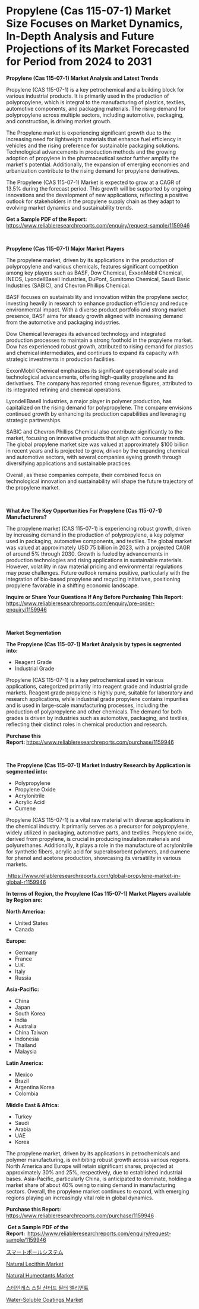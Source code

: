 <p><h1>Propylene (Cas 115-07-1) Market Size Focuses on Market Dynamics, In-Depth Analysis and Future Projections of its Market Forecasted for Period from 2024 to 2031</h1></p><p><strong>Propylene (Cas 115-07-1) Market Analysis and Latest Trends</strong></p>
<p><p>Propylene (CAS 115-07-1) is a key petrochemical and a building block for various industrial products. It is primarily used in the production of polypropylene, which is integral to the manufacturing of plastics, textiles, automotive components, and packaging materials. The rising demand for polypropylene across multiple sectors, including automotive, packaging, and construction, is driving market growth.</p><p>The Propylene market is experiencing significant growth due to the increasing need for lightweight materials that enhance fuel efficiency in vehicles and the rising preference for sustainable packaging solutions. Technological advancements in production methods and the growing adoption of propylene in the pharmaceutical sector further amplify the market's potential. Additionally, the expansion of emerging economies and urbanization contribute to the rising demand for propylene derivatives.</p><p>The Propylene (CAS 115-07-1) Market is expected to grow at a CAGR of 13.5% during the forecast period. This growth will be supported by ongoing innovations and the development of new applications, reflecting a positive outlook for stakeholders in the propylene supply chain as they adapt to evolving market dynamics and sustainability trends.</p></p>
<p><strong>Get a Sample PDF of the Report:&nbsp;</strong> <a href="https://www.reliableresearchreports.com/enquiry/request-sample/1159946">https://www.reliableresearchreports.com/enquiry/request-sample/1159946</a></p>
<p>&nbsp;</p>
<p><strong>Propylene (Cas 115-07-1) Major Market Players</strong></p>
<p><p>The propylene market, driven by its applications in the production of polypropylene and various chemicals, features significant competition among key players such as BASF, Dow Chemical, ExxonMobil Chemical, INEOS, LyondellBasell Industries, DuPont, Sumitomo Chemical, Saudi Basic Industries (SABIC), and Chevron Phillips Chemical. </p><p>BASF focuses on sustainability and innovation within the propylene sector, investing heavily in research to enhance production efficiency and reduce environmental impact. With a diverse product portfolio and strong market presence, BASF aims for steady growth aligned with increasing demand from the automotive and packaging industries.</p><p>Dow Chemical leverages its advanced technology and integrated production processes to maintain a strong foothold in the propylene market. Dow has experienced robust growth, attributed to rising demand for plastics and chemical intermediates, and continues to expand its capacity with strategic investments in production facilities.</p><p>ExxonMobil Chemical emphasizes its significant operational scale and technological advancements, offering high-quality propylene and its derivatives. The company has reported strong revenue figures, attributed to its integrated refining and chemical operations.</p><p>LyondellBasell Industries, a major player in polymer production, has capitalized on the rising demand for polypropylene. The company envisions continued growth by enhancing its production capabilities and leveraging strategic partnerships.</p><p>SABIC and Chevron Phillips Chemical also contribute significantly to the market, focusing on innovative products that align with consumer trends. The global propylene market size was valued at approximately $100 billion in recent years and is projected to grow, driven by the expanding chemical and automotive sectors, with several companies eyeing growth through diversifying applications and sustainable practices.</p><p>Overall, as these companies compete, their combined focus on technological innovation and sustainability will shape the future trajectory of the propylene market.</p></p>
<p>&nbsp;</p>
<p><strong>What Are The Key Opportunities For Propylene (Cas 115-07-1) Manufacturers?</strong></p>
<p><p>The propylene market (CAS 115-07-1) is experiencing robust growth, driven by increasing demand in the production of polypropylene, a key polymer used in packaging, automotive components, and textiles. The global market was valued at approximately USD 75 billion in 2023, with a projected CAGR of around 5% through 2030. Growth is fueled by advancements in production technologies and rising applications in sustainable materials. However, volatility in raw material pricing and environmental regulations may pose challenges. Future outlook remains positive, particularly with the integration of bio-based propylene and recycling initiatives, positioning propylene favorable in a shifting economic landscape.</p></p>
<p><strong>Inquire or Share Your Questions If Any Before Purchasing This Report:</strong> <a href="https://www.reliableresearchreports.com/enquiry/pre-order-enquiry/1159946">https://www.reliableresearchreports.com/enquiry/pre-order-enquiry/1159946</a></p>
<p>&nbsp;</p>
<p><strong>Market Segmentation</strong></p>
<p><strong>The Propylene (Cas 115-07-1) Market Analysis by types is segmented into:</strong></p>
<p><ul><li>Reagent Grade</li><li>Industrial Grade</li></ul></p>
<p><p>Propylene (CAS 115-07-1) is a key petrochemical used in various applications, categorized primarily into reagent grade and industrial grade markets. Reagent grade propylene is highly pure, suitable for laboratory and research applications, while industrial grade propylene contains impurities and is used in large-scale manufacturing processes, including the production of polypropylene and other chemicals. The demand for both grades is driven by industries such as automotive, packaging, and textiles, reflecting their distinct roles in chemical production and research.</p></p>
<p><strong>Purchase this Report:&nbsp;</strong><a href="https://www.reliableresearchreports.com/purchase/1159946">https://www.reliableresearchreports.com/purchase/1159946</a></p>
<p>&nbsp;</p>
<p><strong>The Propylene (Cas 115-07-1) Market Industry Research by Application is segmented into:</strong></p>
<p><ul><li>Polypropylene</li><li>Propylene Oxide</li><li>Acrylonitrile</li><li>Acrylic Acid</li><li>Cumene</li></ul></p>
<p><p>Propylene (CAS 115-07-1) is a vital raw material with diverse applications in the chemical industry. It primarily serves as a precursor for polypropylene, widely utilized in packaging, automotive parts, and textiles. Propylene oxide, derived from propylene, is crucial in producing insulation materials and polyurethanes. Additionally, it plays a role in the manufacture of acrylonitrile for synthetic fibers, acrylic acid for superabsorbent polymers, and cumene for phenol and acetone production, showcasing its versatility in various markets.</p></p>
<p><a href="https://www.reliableresearchreports.com/global-propylene-market-in-global-r1159946">&nbsp;https://www.reliableresearchreports.com/global-propylene-market-in-global-r1159946</a></p>
<p><strong>In terms of Region, the Propylene (Cas 115-07-1) Market Players available by Region are:</strong></p>
<p>
    <p> <strong> North America: </strong>
        <ul>
            <li>United States</li>
            <li>Canada</li>
        </ul>
        </p> 
    <p> <strong> Europe: </strong>
        <ul>
            <li>Germany</li>
            <li>France</li>
            <li>U.K.</li>
            <li>Italy</li>
            <li>Russia</li>
        </ul>
        </p> 
    <p> <strong> Asia-Pacific: </strong>
        <ul>
            <li>China</li>
            <li>Japan</li>
            <li>South Korea</li>
            <li>India</li>
            <li>Australia</li>
            <li>China Taiwan</li>
            <li>Indonesia</li>
            <li>Thailand</li>
            <li>Malaysia</li>
        </ul>
        </p> 
    <p> <strong> Latin America: </strong>
        <ul>
            <li>Mexico</li>
            <li>Brazil</li>
            <li>Argentina Korea</li>
            <li>Colombia</li>
        </ul>
        </p> 
    <p> <strong> Middle East & Africa: </strong>
        <ul>
            <li>Turkey</li>
            <li>Saudi</li>
            <li>Arabia</li>
            <li>UAE</li>
            <li>Korea</li>
        </ul>
    </p>
    </p>
<p><p>The propylene market, driven by its applications in petrochemicals and polymer manufacturing, is exhibiting robust growth across various regions. North America and Europe will retain significant shares, projected at approximately 30% and 25%, respectively, due to established industrial bases. Asia-Pacific, particularly China, is anticipated to dominate, holding a market share of about 40% owing to rising demand in manufacturing sectors. Overall, the propylene market continues to expand, with emerging regions playing an increasingly vital role in global dynamics.</p></p>
<p><strong>Purchase this Report: </strong><a href="https://www.reliableresearchreports.com/purchase/1159946">https://www.reliableresearchreports.com/purchase/1159946</a></p>
<p>&nbsp;<strong>Get a Sample PDF of the Report:&nbsp;&nbsp;</strong><a href="https://www.reliableresearchreports.com/enquiry/request-sample/1159946">https://www.reliableresearchreports.com/enquiry/request-sample/1159946</a></p>
<p><strong></strong></p>
<p><p><a href="https://medium.com/@aviscarter68/%E3%82%B9%E3%83%9E%E3%83%BC%E3%83%88%E3%83%9D%E3%83%BC%E3%83%AB%E3%82%B7%E3%82%B9%E3%83%86%E3%83%A0%E5%B8%82%E5%A0%B4%E3%81%AE%E6%B7%B1%E5%A0%80%E3%82%8A-%E3%81%9D%E3%81%AE%E3%83%88%E3%83%AC%E3%83%B3%E3%83%89-%E5%B8%82%E5%A0%B4%E3%82%BB%E3%82%B0%E3%83%A1%E3%83%B3%E3%83%86%E3%83%BC%E3%82%B7%E3%83%A7%E3%83%B3-%E7%AB%B6%E4%BA%89%E5%88%86%E6%9E%90-b285a1f12f22">スマートポールシステム</a></p><p><a href="https://issuu.com/reportprime-2/docs/natural-lecithin-market-size-2030.p_62a052fe442fc5">Natural Lecithin Market</a></p><p><a href="https://issuu.com/reportprime-2/docs/natural-humectants-market-size-2030_cc2d25ca47f670">Natural Humectants Market</a></p><p><a href="https://medium.com/@abbyrichardson_1/stainless-steel-sintered-filter-element-market-%EC%9D%98-%EA%B8%80%EB%A1%9C%EB%B2%8C-%EC%8B%9C%EC%9E%A5-%EA%B0%9C%EC%9A%94%EB%8A%94-%EC%A0%84-%EC%84%B8%EA%B3%84-%EB%B0%8F-%EC%A3%BC%EC%9A%94-%EC%8B%9C%EC%9E%A5%EC%9D%98-%EC%82%B0%EC%97%85%EC%97%90-%EC%98%81%ED%96%A5%EC%9D%84-%EB%AF%B8%EC%B9%98%EB%8A%94-%EC%A3%BC%EC%9A%94-%ED%8A%B8%EB%A0%8C%EB%93%9C%EC%97%90-%EB%8C%80%ED%95%9C-bbf31d4f09f9">스테인레스 스틸 신터드 필터 엘리먼트</a></p><p><a href="https://github.com/CarolynWatkins697/Market-Research-Report-List-1/blob/main/water-soluble-coatings-market.md">Water-Soluble Coatings Market</a></p></p>